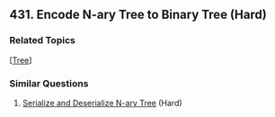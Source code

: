 <!--|This file generated by command(leetcode description); DO NOT EDIT.    |-->
<!--+----------------------------------------------------------------------+-->
<!--|@author    Openset <openset.wang@gmail.com>                           |-->
<!--|@link      https://github.com/openset                                 |-->
<!--|@home      https://github.com/openset/leetcode                        |-->
<!--+----------------------------------------------------------------------+-->

## 431. Encode N-ary Tree to Binary Tree (Hard)



### Related Topics
  [[Tree](https://github.com/openset/leetcode/tree/master/tag/tree/README.md)]

### Similar Questions
  1. [Serialize and Deserialize N-ary Tree](https://github.com/openset/leetcode/tree/master/problems/serialize-and-deserialize-n-ary-tree) (Hard)
